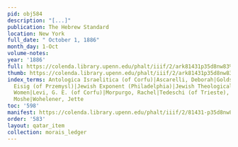 ```yaml
---
pid: obj584
description: "[...]"
publication: The Hebrew Standard
location: New York
full_date: " October 1, 1886"
month_day: 1-Oct
volume-notes:
year: '1886'
full: https://colenda.library.upenn.edu/phalt/iiif/2/ark81431p35d8nw83%2FSHA256E-s7355013--039970426d39bd744be377ac0621b1cb900d1155410811017574ba09b5c2303e.jpeg/full/3500,/0/default.jpg
thumb: https://colenda.library.upenn.edu/phalt/iiif/2/ark81431p35d8nw83%2FSHA256E-s7355013--039970426d39bd744be377ac0621b1cb900d1155410811017574ba09b5c2303e.jpeg/full/!200,200/0/default.jpg
index_terms: Antologica Israelitica (of Corfu)|Ascarelli, Deborah|Goldschmidt|Graeber,
  Eisig (of Przemysl)|Jewish Exponent (Philadelphia)|Jewish Theological Seminary|Jewish
  Women|Levi, G. E. (of Corfu)|Morpurgo, Rachel|Tedeschi (of Trieste), Moses|Hoeel
  Moshe|Wohelener, Jette
toc: '598'
manifest: https://colenda.library.upenn.edu/phalt/iiif/2/81431-p35d8nw83/manifest
order: '583'
layout: qatar_item
collection: morais_ledger
---
```

